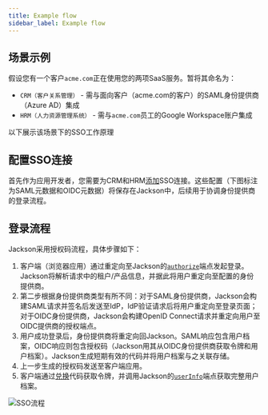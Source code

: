 ```yaml
---
title: Example flow
sidebar_label: Example flow
---
```


## 场景示例

假设您有一个客户`acme.com`正在使用您的两项SaaS服务。暂将其命名为：

- `CRM（客户关系管理）` - 需与面向客户（acme.com的客户）的SAML身份提供商（Azure AD）集成
- `HRM（人力资源管理系统）` - 需与`acme.com`员工的Google Workspace账户集成

以下展示该场景下的SSO工作原理

## 配置SSO连接

首先作为应用开发者，您需要为CRM和HRM[添加](./index.md#21-add-connection)SSO连接。这些配置（下图标注为SAML元数据和OIDC元数据）将保存在Jackson中，后续用于协调身份提供商的登录流程。

## 登录流程

Jackson采用授权码流程，具体步骤如下：

1. 客户端（浏览器应用）通过重定向至Jackson的[`authorize`](./index.md#31-authorize)端点发起登录。Jackson将解析请求中的租户/产品信息，并据此将用户重定向至配置的身份提供商。
2. 第二步根据身份提供商类型有所不同：对于SAML身份提供商，Jackson会构建SAML请求并签名后发送至IdP，IdP验证请求后将用户重定向至登录页面；对于OIDC身份提供商，Jackson会构建OpenID Connect请求并重定向用户至OIDC提供商的授权端点。
3. 用户成功登录后，身份提供商将重定向回Jackson。SAML响应包含用户档案，OIDC响应则包含授权码（Jackson用其从OIDC身份提供商获取令牌和用户档案）。Jackson生成短期有效的代码并将用户档案与之关联存储。
4. 上一步生成的授权码发送至客户端应用。
5. 客户端通过[兑换](./index.md#32-code-exchange)代码获取令牌，并调用Jackson的[`userInfo`](./index.md#33-profile-request)端点获取完整用户档案。

![SSO流程](/images/docs/jackson/sso-flow.png)